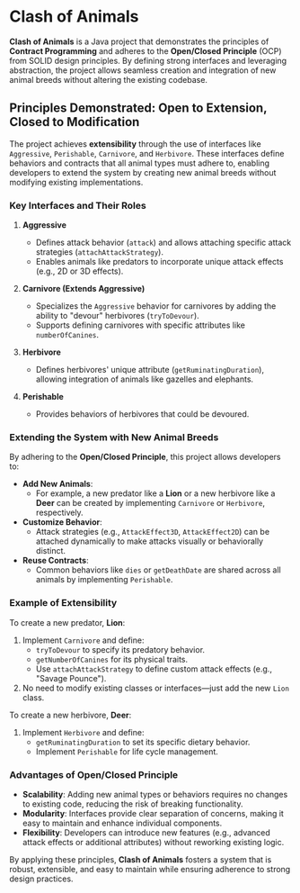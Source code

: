 # Clash of Animals

**Clash of Animals** is a Java project that demonstrates the principles of **Contract Programming** and adheres to the **Open/Closed Principle** (OCP) from SOLID design principles. By defining strong interfaces and leveraging abstraction, the project allows seamless creation and integration of new animal breeds without altering the existing codebase.

## Principles Demonstrated: Open to Extension, Closed to Modification

The project achieves **extensibility** through the use of interfaces like `Aggressive`, `Perishable`, `Carnivore`, and `Herbivore`. These interfaces define behaviors and contracts that all animal types must adhere to, enabling developers to extend the system by creating new animal breeds without modifying existing implementations.

### Key Interfaces and Their Roles

1. **Aggressive**
   - Defines attack behavior (`attack`) and allows attaching specific attack strategies (`attachAttackStrategy`).
   - Enables animals like predators to incorporate unique attack effects (e.g., 2D or 3D effects).

2. **Carnivore (Extends Aggressive)**
   - Specializes the `Aggressive` behavior for carnivores by adding the ability to "devour" herbivores (`tryToDevour`).
   - Supports defining carnivores with specific attributes like `numberOfCanines`.

3. **Herbivore**
   - Defines herbivores' unique attribute (`getRuminatingDuration`), allowing integration of animals like gazelles and elephants.

4. **Perishable**
   - Provides  behaviors of herbivores that could be devoured.

### Extending the System with New Animal Breeds

By adhering to the **Open/Closed Principle**, this project allows developers to:

- **Add New Animals**: 
  - For example, a new predator like a **Lion** or a new herbivore like a **Deer** can be created by implementing `Carnivore` or `Herbivore`, respectively.
- **Customize Behavior**:
  - Attack strategies (e.g., `AttackEffect3D`, `AttackEffect2D`) can be attached dynamically to make attacks visually or behaviorally distinct.
- **Reuse Contracts**:
  - Common behaviors like `dies` or `getDeathDate` are shared across all animals by implementing `Perishable`.

### Example of Extensibility

To create a new predator, **Lion**:
1. Implement `Carnivore` and define:
   - `tryToDevour` to specify its predatory behavior.
   - `getNumberOfCanines` for its physical traits.
   - Use `attachAttackStrategy` to define custom attack effects (e.g., "Savage Pounce").
2. No need to modify existing classes or interfaces—just add the new `Lion` class.

To create a new herbivore, **Deer**:
1. Implement `Herbivore` and define:
   - `getRuminatingDuration` to set its specific dietary behavior.
   - Implement `Perishable` for life cycle management.

### Advantages of Open/Closed Principle

- **Scalability**: Adding new animal types or behaviors requires no changes to existing code, reducing the risk of breaking functionality.
- **Modularity**: Interfaces provide clear separation of concerns, making it easy to maintain and enhance individual components.
- **Flexibility**: Developers can introduce new features (e.g., advanced attack effects or additional attributes) without reworking existing logic.

By applying these principles, **Clash of Animals** fosters a system that is robust, extensible, and easy to maintain while ensuring adherence to strong design practices.

